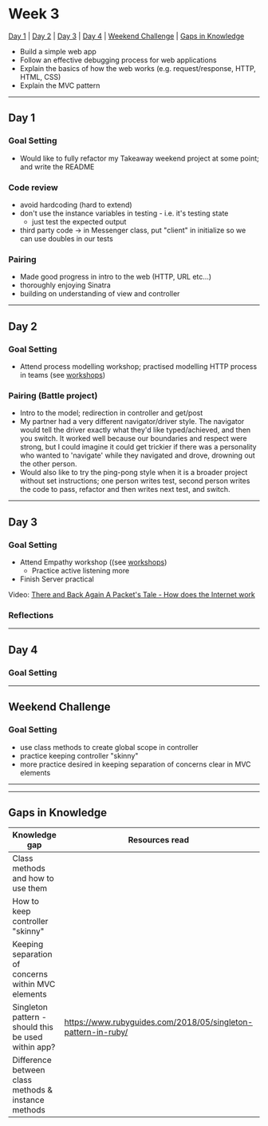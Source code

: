 # Week 3

[Day 1](#day-1) | [Day 2](#day-2) | [Day 3](#day-3) | [Day 4](#day-4) | [Weekend Challenge](#weekend-challenge) | [Gaps in Knowledge](#gaps-in-knowledge) 

- Build a simple web app  
- Follow an effective debugging process for web applications  
- Explain the basics of how the web works (e.g. request/response, HTTP, HTML, CSS)  
- Explain the MVC pattern 

---------

## Day 1

### Goal Setting
- Would like to fully refactor my Takeaway weekend project at some point; and write the README

### Code review
- avoid hardcoding (hard to extend)
- don't use the instance variables in testing - i.e. it's testing state
  - just test the expected output
- third party code -> in Messenger class, put "client" in initialize so we can use doubles in our tests

### Pairing
- Made good progress in intro to the web (HTTP, URL etc...)
- thoroughly enjoying Sinatra
- building on understanding of view and controller

----------

## Day 2

### Goal Setting
- Attend process modelling workshop; practised modelling HTTP process in teams (see [workshops](https://github.com/JKBero/Makers-Notes/blob/master/Workshops.md))

### Pairing (Battle project)
- Intro to the model; redirection in controller and get/post
- My partner had a very different navigator/driver style. The navigator would tell the driver exactly what they'd like typed/achieved, and then you switch. It worked well because our boundaries and respect were strong, but I could imagine it could get trickier if there was a personality who wanted to 'navigate' while they navigated and drove, drowning out the other person.
- Would also like to try the ping-pong style when it is a broader project without set instructions; one person writes test, second person writes the code to pass, refactor and then writes next test, and switch.

----------

## Day 3

### Goal Setting
- Attend Empathy workshop ((see [workshops](https://github.com/JKBero/Makers-Notes/blob/master/Workshops.md))
  - Practice active listening more
- Finish Server practical

Video: [There and Back Again A Packet's Tale - How does the Internet work](https://www.youtube.com/watch?v=qEdv_pem-JM&fbclid=IwAR1pJ3p9h9YOiFJjxLiqzMMXS7X_xQOd7o2mfAdOr8nHCYoXuVa-XtNFV7o&app=desktop)

### Reflections

-----------

## Day 4

### Goal Setting

-----------

## Weekend Challenge  

### Goal Setting 
- use class methods to create global scope in controller
- practice keeping controller "skinny"
- more practice desired in keeping separation of concerns clear in MVC elements  

------------------  
------------------  
  
  ## Gaps in Knowledge
  
| Knowledge gap | Resources read | Practicals/projects | Other |
| --- | --- | --- | --- |
| Class methods and how to use them | | Rock/Paper/Scissors |  |
| How to keep controller "skinny" | | Rock/Paper/Scissors | |
| Keeping separation of concerns within MVC elements | | Rock/Paper/Scissors | |
| Singleton pattern - should this be used within app? | https://www.rubyguides.com/2018/05/singleton-pattern-in-ruby/ | | |
| Difference between class methods & instance methods | | | |
